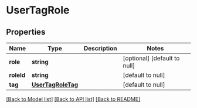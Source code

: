 # UserTagRole

## Properties
Name | Type | Description | Notes
------------ | ------------- | ------------- | -------------
**role** | **string** |  | [optional] [default to null]
**roleId** | **string** |  | [default to null]
**tag** | [**UserTagRoleTag**](UserTagRoleTag.md) |  | [default to null]

[[Back to Model list]](../README.md#documentation-for-models) [[Back to API list]](../README.md#documentation-for-api-endpoints) [[Back to README]](../README.md)


